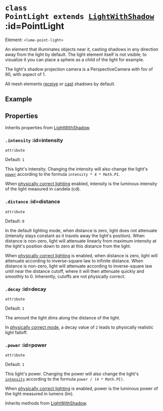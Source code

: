 
# <code>class <b>PointLight</b> extends [LightWithShadow](LightWithShadow.md)</code> :id=PointLight

Element: `<lume-point-light>`

An element that illuminates objects near it, casting shadows in any direction
away from the light by default. The light element itself is not visible; to
visualize it you can place a sphere as a child of the light for example.

The light's shadow projection camera is a PerspectiveCamera with fov of 90,
with aspect of 1.

All mesh elements [receive](../meshes/Mesh#receiveshadow) or
[cast](../meshes/Mesh#castshadow) shadows by default.

## Example

<live-code id="liveExample"></live-code>
<script>
  liveExample.content = pointLightExample()
</script>

## Properties

Inherits properties from [LightWithShadow](LightWithShadow.md).


### <code>.<b>intensity</b></code> :id=intensity

`attribute`

Default: `1`

This light's intensity. Changing the intensity will also change the light's
[`power`](#power) according to the formula `intensity * 4 * Math.PI`.

When [physically correct lighting](../core/Scene#physicallycorrectlights)
enabled, intensity is the luminous intensity of the light measured in
candela (cd).
        


### <code>.<b>distance</b></code> :id=distance

`attribute`

Default: `0`

In the default lighting mode, when distance is zero, light does not
attenuate (intensity stays constant as it travels away the light's
position). When distance is non-zero, light will attenuate linearly from
maximum intensity at the light's position down to zero at this distance
from the light.

When [physically correct lighting](../core/Scene#physicallycorrectlights)
is enabled, when distance is zero, light will attenuate according to
inverse-square law to infinite distance. When distance is non-zero, light
will attenuate according to inverse-square law until near the distance
cutoff, where it will then attenuate quickly and smoothly to 0.
Inherently, cutoffs are not physically correct.
        


### <code>.<b>decay</b></code> :id=decay

`attribute`

Default: `1`

The amount the light dims along the distance of the light.

In [physically correct mode](../core/Scene#physicallycorrectlights), a
decay value of `2` leads to physically realistic light falloff.
        


### <code>.<b>power</b></code> :id=power

`attribute`

Default: `1`

This light's power. Changing the power will also change the light's
[`intensity`](#intensity) according to the formula `power / (4 * Math.PI)`.

When [physically correct lighting](../core/Scene#physicallycorrectlights)
is enabled, power is the luminous power of the light measured in lumens
(lm).
        



Inherits methods from [LightWithShadow](LightWithShadow.md).


        
